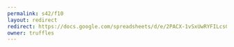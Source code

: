 ```yaml
---
permalink: s42/f10
layout: redirect
redirect: https://docs.google.com/spreadsheets/d/e/2PACX-1vSxUwRYFILcsGCbO6bBIx05QIh5_S0tOFG3TD_MDNJJP0cDP7BYoBIIGEmyZr0WFDvlio5TPSdlL6I8/pubhtml
owner: truffles
---
```

